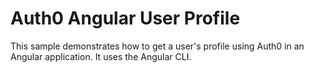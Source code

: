 # Auth0 Angular User Profile

This sample demonstrates how to get a user's profile using Auth0 in an Angular application. It uses the Angular CLI.

